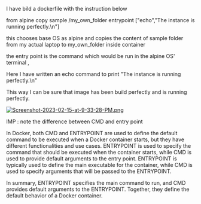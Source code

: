 I have bild a dockerfile with the instruction below

from alpine
copy sample /my_own_folder
entrypoint ["echo","The instance is running perfectly.\n"]


this chooses base OS as alpine and copies the content of sample folder from my actual laptop to my_own_folder inside container

the entry point is the command which would be run in the alpine OS' terminal ,

Here I have written an echo command to print "The instance is running perfectly.\n"

This way I can be sure that image has been build perfectly and is running perfectly.

[![Screenshot-2023-02-15-at-9-33-28-PM.png](https://i.postimg.cc/76nMbFJR/Screenshot-2023-02-15-at-9-33-28-PM.png)](https://postimg.cc/gXr6TBDy)

IMP : note the difference between CMD and entry point 

In Docker, both CMD and ENTRYPOINT are used to define the default command to be executed when a Docker container starts, but they have different functionalities and use cases.
ENTRYPOINT is used to specify the command that should be executed when the container starts, while CMD is used to provide default arguments to the entry point. ENTRYPOINT is typically used to define the main executable for the container, while CMD is used to specify arguments that will be passed to the ENTRYPOINT.

In summary, ENTRYPOINT specifies the main command to run, and CMD provides default arguments to the ENTRYPOINT. Together, they define the default behavior of a Docker container.
